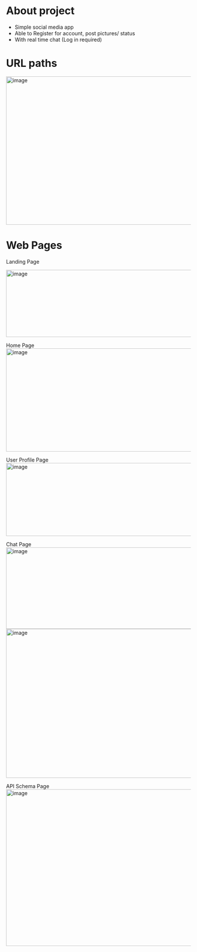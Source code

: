 # About project
- Simple social media app
- Able to Register for account, post pictures/ status
- With real time chat (Log in required)
# URL paths
<img width="600" height="404" alt="image" src="https://github.com/user-attachments/assets/d2824256-466d-4288-9801-4004ae4a380e" />

# Web Pages
Landing Page

<img width="600" height="183" alt="image" src="https://github.com/user-attachments/assets/65cd6e63-6a28-4d46-aa41-58e3dcb58e89" />

Home Page
<img width="596" height="281" alt="image" src="https://github.com/user-attachments/assets/5469f323-3327-401a-a216-8a555ec6f913" />

User Profile Page
<img width="598" height="199" alt="image" src="https://github.com/user-attachments/assets/a24e3e03-2470-4fef-ae68-e18a8847a9d3" />

Chat Page
<img width="901" height="222" alt="image" src="https://github.com/user-attachments/assets/73493760-79d4-4f21-b5e4-4ec1cb20f63c" />
<img width="900" height="406" alt="image" src="https://github.com/user-attachments/assets/d35fe84f-9538-42af-9d44-91f2c170f3bd" />

API Schema Page
<img width="899" height="427" alt="image" src="https://github.com/user-attachments/assets/63bdccfa-0363-49bb-a08b-9289fe21725c" />
